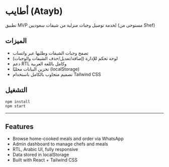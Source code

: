 # أطايب (Atayb)

تطبيق MVP لخدمة توصيل وجبات منزلية من شيفات سعوديين (مستوحى من Shef)

## الميزات
- تصفح وجبات الشيفات وطلبها عبر واتساب
- لوحة تحكم للإدارة (إضافة/تعديل/حذف الشيفات والوجبات)
- دعم RTL وكامل باللغة العربية
- تخزين البيانات محليًا (localStorage)
- تصميم متجاوب بالكامل باستخدام Tailwind CSS

## التشغيل
```bash
npm install
npm start
```

---

## Features
- Browse home-cooked meals and order via WhatsApp
- Admin dashboard to manage chefs and meals
- RTL, Arabic UI, fully responsive
- Data stored in localStorage
- Built with React + Tailwind CSS
